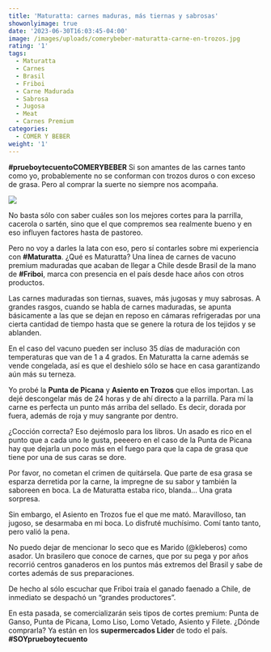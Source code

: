 ```yaml
---
title: 'Maturatta: carnes maduras, más tiernas y sabrosas'
showonlyimage: true
date: '2023-06-30T16:03:45-04:00'
image: /images/uploads/comerybeber-maturatta-carne-en-trozos.jpg
rating: '1'
tags:
  - Maturatta
  - Carnes
  - Brasil
  - Friboi
  - Carne Madurada
  - Sabrosa
  - Jugosa
  - Meat
  - Carnes Premium
categories:
  - COMER Y BEBER
weight: '1'
---
```

**\#prueboytecuentoCOMERYBEBER** Si son amantes de las carnes tanto como yo, probablemente no se conforman con trozos duros o con exceso de grasa. Pero al comprar la suerte no siempre nos acompaña.

<!--more-->

![](/images/uploads/comerybeber-maturatta-carne-en-trozos.jpg)

No basta sólo con saber cuáles son los mejores cortes para la parrilla, cacerola o sartén, sino que el que compremos sea realmente bueno y en eso influyen factores hasta de pastoreo.



Pero no voy a darles la lata con eso, pero sí contarles sobre mi experiencia con **\#Maturatta**. ¿Qué es Maturatta? Una línea de carnes de vacuno premium maduradas que acaban de llegar a Chile desde Brasil de la mano de **\#Friboi**, marca con presencia en el país desde hace años con otros productos.



Las carnes maduradas son tiernas, suaves, más jugosas y muy sabrosas. A grandes rasgos, cuando se habla de carnes maduradas, se apunta básicamente a las que se dejan en reposo en cámaras refrigeradas por una cierta cantidad de tiempo hasta que se genere la rotura de los tejidos y se ablanden. 



En el caso del vacuno pueden ser incluso 35 días de maduración con temperaturas que van de 1 a 4 grados. En Maturatta la carne además se vende congelada, así es que el deshielo sólo se hace en casa garantizando aún más su terneza.



Yo probé la **Punta de Picana** y **Asiento en Trozos** que ellos importan. Las dejé descongelar más de 24 horas y de ahí directo a la parrilla. Para mí la carne es perfecta un punto más arriba del sellado. Es decir, dorada por fuera, además de roja y muy sangrante por dentro.



¿Cocción correcta? Eso dejémoslo para los libros. Un asado es rico en el punto que a cada uno le gusta, peeeero en el caso de la Punta de Picana hay que dejarla un poco más en el fuego para que la capa de grasa que tiene por una de sus caras se dore. 



Por favor, no cometan el crimen de quitársela. Que parte de esa grasa se esparza derretida por la carne, la impregne de su sabor y también la saboreen en boca. La de Maturatta estaba rico, blanda… Una grata sorpresa.



Sin embargo, el Asiento en Trozos fue el que me mató. Maravilloso, tan jugoso, se desarmaba en mi boca. Lo disfruté muchísimo. Comí tanto tanto, pero valió la pena.



No puedo dejar de mencionar lo seco que es Marido (@kleberos) como asador. Un brasilero que conoce de carnes, que por su pega y por años recorrió centros ganaderos en los puntos más extremos del Brasil y sabe de cortes además de sus preparaciones.



De hecho al sólo escuchar que Friboi traía el ganado faenado a Chile, de inmediato se despachó un “grandes productores”. 



En esta pasada, se comercializarán seis tipos de cortes premium: Punta de Ganso, Punta de Picana, Lomo Liso, Lomo Vetado, Asiento y Filete. ¿Dónde comprarla? Ya están en los **supermercados Lider** de todo el país. **\#SOYprueboytecuento**
